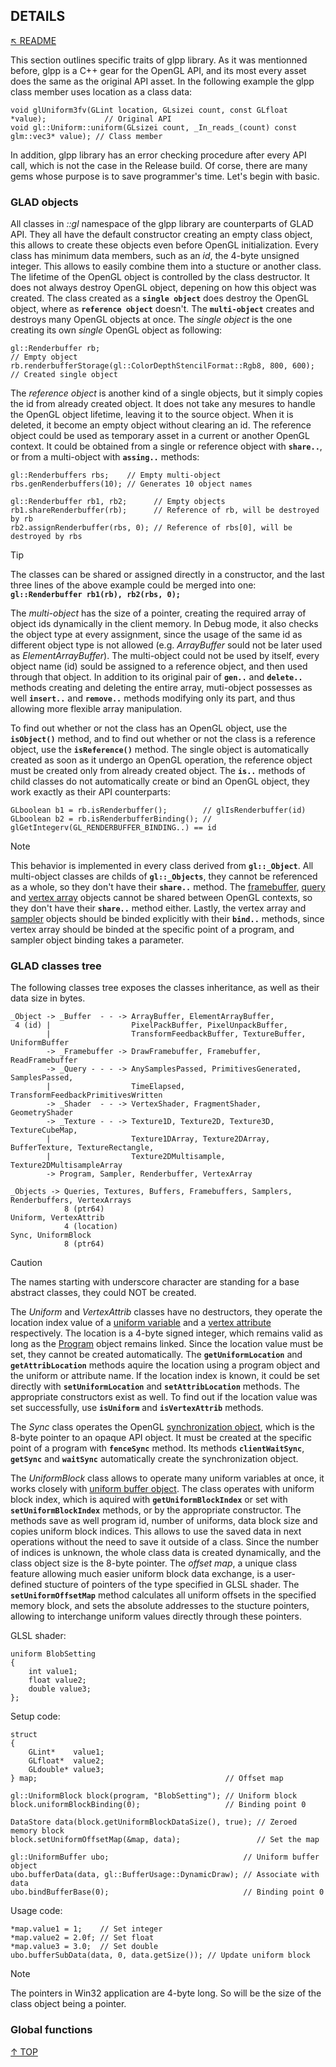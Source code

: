 ## DETAILS
[&nwarr; README](../README.md)

This section outlines specific traits of glpp library. As it was mentionned before, glpp is a C++ gear for the OpenGL API, and its most every asset does the same as the original API asset. In the following example the glpp class member uses location as a class data:
```
void glUniform3fv(GLint location, GLsizei count, const GLfloat *value);             // Original API
void gl::Uniform::uniform(GLsizei count, _In_reads_(count) const glm::vec3* value); // Class member
```
In addition, glpp library has an error checking procedure after every API call, which is not the case in the Release build. Of corse, there are many gems whose purpose is to save programmer's time. Let's begin with basic.

### GLAD objects
All classes in _::gl_ namespace of the glpp library are counterparts of GLAD API. They all have the default constructor creating an empty class object, this allows to create these objects even before OpenGL initialization. Every class has minimum data members, such as an _id_, the 4-byte unsigned integer. This allows to easily combine them into a stucture or another class. The lifetime of the OpenGL object is controlled by the class destructor. It does not always destroy OpenGL object, depening on how this object was created. The class created as a **`single object`** does destroy the OpenGL object, where as **`reference object`** doesn't. The **`multi-object`** creates and destroys many OpenGL objects at once. The _single object_ is the one creating its own _single_ OpenGL object as following:
```
gl::Renderbuffer rb;                                                 // Empty object
rb.renderbufferStorage(gl::ColorDepthStencilFormat::Rgb8, 800, 600); // Created single object
```
The _reference object_ is another kind of a single objects, but it simply copies the id from already created object. It does not take any mesures to handle the OpenGL object lifetime, leaving it to the source object. When it is deleted, it become an empty object without clearing an id. The reference object could be used as temporary asset in a current or another OpenGL context. It could be obtained from a single or reference object with **`share..`**, or from a multi-object with **`assing..`** methods:
```
gl::Renderbuffers rbs;    // Empty multi-object
rbs.genRenderbuffers(10); // Generates 10 object names

gl::Renderbuffer rb1, rb2;      // Empty objects
rb1.shareRenderbuffer(rb);      // Reference of rb, will be destroyed by rb
rb2.assignRenderbuffer(rbs, 0); // Reference of rbs[0], will be destroyed by rbs
```

> [!TIP]
> The classes can be shared or assigned directly in a constructor, and the last three lines of the above example could be merged into one:  **`gl::Renderbuffer rb1(rb), rb2(rbs, 0);`**

The _multi-object_ has the size of a pointer, creating the required array of object ids dynamically in the client memory. In Debug mode, it also checks the object type at every assignment, since the usage of the same id as different object type is not allowed (e.g. _ArrayBuffer_ sould not be later used as _ElementArrayBuffer_). The multi-object could not be used by itself, every object name (id) sould be assigned to a reference object, and then used through that object. In addition to its original pair of **`gen..`** and **`delete..`** methods creating and deleting the entire array, muti-object possesses as well **`insert..`** and **`remove..`** methods modifying only its part, and thus allowing more flexible array manipulation.

To find out whether or not the class has an OpenGL object, use the **`isObject()`** method, and to find out whether or not the class is a reference object, use the **`isReference()`** method. The single object is automatically created as soon as it undergo an OpenGL operation, the reference object must be created only from already created object. The **`is..`** methods of child classes do not automatically create or bind an OpenGL object, they work exactly as their API counterparts:
```
GLboolean b1 = rb.isRenderbuffer();        // glIsRenderbuffer(id)
GLboolean b2 = rb.isRenderbufferBinding(); // glGetIntegerv(GL_RENDERBUFFER_BINDING..) == id
```

> [!NOTE]
> This behavior is implemented in every class derived from **`gl::_Object`**. All multi-object classes are childs of **`gl::_Objects`**, they cannot be referenced as a whole, so they don't have their **`share..`** method. The [framebuffer](https://www.khronos.org/opengl/wiki/Framebuffer_Object), [query](https://www.khronos.org/opengl/wiki/Query_Object) and [vertex array](https://www.khronos.org/opengl/wiki/Vertex_Specification) objects cannot be shared between OpenGL contexts, so they don't have their **`share..`** method either. Lastly, the vertex array and [sampler](https://www.khronos.org/opengl/wiki/Sampler_Object) objects should be binded explicitly with their **`bind..`** methods, since vertex array should be binded at the specific point of a program, and sampler object binding takes a parameter.

### GLAD classes tree
The following classes tree exposes the classes inheritance, as well as their data size in bytes.
```
_Object -> _Buffer  - - -> ArrayBuffer, ElementArrayBuffer,
 4 (id) |                  PixelPackBuffer, PixelUnpackBuffer,
        |                  TransformFeedbackBuffer, TextureBuffer, UniformBuffer
        -> _Framebuffer -> DrawFramebuffer, Framebuffer, ReadFramebuffer
        -> _Query - - - -> AnySamplesPassed, PrimitivesGenerated, SamplesPassed,
        |                  TimeElapsed, TransformFeedbackPrimitivesWritten
        -> _Shader  - - -> VertexShader, FragmentShader, GeometryShader
        -> _Texture - - -> Texture1D, Texture2D, Texture3D, TextureCubeMap,
        |                  Texture1DArray, Texture2DArray, BufferTexture, TextureRectangle,
        |                  Texture2DMultisample, Texture2DMultisampleArray
        -> Program, Sampler, Renderbuffer, VertexArray

_Objects -> Queries, Textures, Buffers, Framebuffers, Samplers, Renderbuffers, VertexArrays
            8 (ptr64)
Uniform, VertexAttrib
            4 (location)
Sync, UniformBlock
            8 (ptr64)
```

> [!CAUTION]
> The names starting with underscore character are standing for a base abstract classes, they could NOT be created.

The _Uniform_ and _VertexAttrib_ classes have no destructors, they operate the location index value of a [uniform variable](https://www.khronos.org/opengl/wiki/Uniform_(GLSL)) and a [vertex attribute](https://www.khronos.org/opengl/wiki/Vertex_Specification) respectively. The location is a 4-byte signed integer, which remains valid as long as the [Program](https://www.khronos.org/opengl/wiki/GLSL_Object#Program_objects) object remains linked. Since the location value must be set, they cannot be created automatically. The **`getUniformLocation`** and **`getAttribLocation`** methods aquire the location using a program object and the uniform or attribute name. If the location index is known, it could be set directly with **`setUniformLocation`** and **`setAttribLocation`** methods. The appropriate constructors exist as well. To find out if the location value was set successfully, use **`isUniform`** and **`isVertexAttrib`** methods.

The _Sync_ class operates the OpenGL [synchronization object](https://www.khronos.org/opengl/wiki/Sync_Object), which is the 8-byte pointer to an opaque API object. It must be created at the specific point of a program with **`fenceSync`** method. Its methods **`clientWaitSync`**, **`getSync`** and **`waitSync`** automatically create the synchronization object.

The _UniformBlock_ class allows to operate many uniform variables at once, it works closely with [uniform buffer object](https://www.khronos.org/opengl/wiki/Uniform_Buffer_Object). The class operates with uniform block index, which is aquired with **`getUniformBlockIndex`** or set with **`setUniformBlockIndex`** methods, or by the appropriate constructor. The methods save as well program id, number of uniforms, data block size and copies uniform block indices. This allows to use the saved data in next operations without the need to save it outside of a class. Since the number of indices is unknown, the whole class data is created dynamically, and the class object size is the 8-byte pointer. The _offset map_, a unique class feature allowing much easier uniform block data exchange, is a user-defined stucture of pointers of the type specified in GLSL shader. The **`setUniformOffsetMap`** method calculates all uniform offsets in the specified memory block, and sets the absolute addresses to the stucture pointers, allowing to interchange uniform values directly through these pointers.

GLSL shader:
```
uniform BlobSetting
{
    int value1;
    float value2;
    double value3;
};
```
Setup code:
```
struct
{
    GLint*    value1;
    GLfloat*  value2;
    GLdouble* value3;
} map;                                          // Offset map

gl::UniformBlock block(program, "BlobSetting"); // Uniform block
block.uniformBlockBinding(0);                   // Binding point 0

DataStore data(block.getUniformBlockDataSize(), true); // Zeroed memory block
block.setUniformOffsetMap(&map, data);                 // Set the map

gl::UniformBuffer ubo;                              // Uniform buffer object
ubo.bufferData(data, gl::BufferUsage::DynamicDraw); // Associate with data
ubo.bindBufferBase(0);                              // Binding point 0
```
Usage code:
```
*map.value1 = 1;    // Set integer
*map.value2 = 2.0f; // Set float
*map.value3 = 3.0;  // Set double
ubo.bufferSubData(data, 0, data.getSize()); // Update uniform block
```
> [!NOTE]
> The pointers in Win32 application are 4-byte long. So will be the size of the class object being a pointer.

### Global functions

[&uarr; TOP](DETAILS.md#details)
